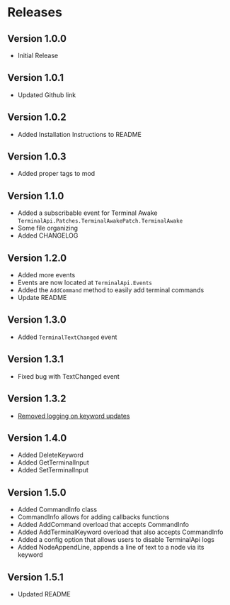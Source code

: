 # Releases

## Version 1.0.0

- Initial Release

## Version 1.0.1

- Updated Github link

## Version 1.0.2

- Added Installation Instructions to README

## Version 1.0.3

- Added proper tags to mod

## Version 1.1.0

- Added a subscribable event for Terminal Awake
`TerminalApi.Patches.TerminalAwakePatch.TerminalAwake`
- Some file organizing 
- Added CHANGELOG

## Version 1.2.0

- Added more events
- Events are now located at `TerminalApi.Events`
- Added the `AddCommand` method to easily add terminal commands
- Update README

## Version 1.3.0

- Added `TerminalTextChanged` event

## Version 1.3.1

- Fixed bug with TextChanged event

## Version 1.3.2

- [Removed logging on keyword updates](https://github.com/NotAtomicBomb/TerminalApi/pull/5)

## Version 1.4.0

- Added DeleteKeyword
- Added GetTerminalInput
- Added SetTerminalInput

## Version 1.5.0

- Added CommandInfo class
- CommandInfo allows for adding callbacks functions
- Added AddCommand overload that accepts CommandInfo
- Added AddTerminalKeyword overload that also accepts CommandInfo
- Added a config option that allows users to disable TerminalApi logs
- Added NodeAppendLine, appends a line of text to a node via its keyword

## Version 1.5.1

- Updated README

